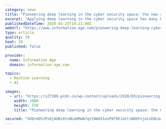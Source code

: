 ```yaml
---
category: news
title: "Pioneering deep learning in the cyber security space: the new standard?"
excerpt: "Applying deep learning in the cyber security space has many benefits, such as the prediction of unknown threats and zero time classification The use of deep learning in the cyber security space is an emerging trend. But, it has the potential to transform a security model that is currently broken, by predicting new attacks before they’ve breac ..."
publishedDateTime: 2020-03-25T14:21:00Z
webUrl: "https://www.information-age.com/pioneering-deep-learning-cyber-security-new-standard-123488524/"
type: article
quality: 39
heat: 39
published: false

provider:
  name: Information Age
  domain: information-age.com

topics:
  - Machine Learning
  - AI

images:
  - url: "https://s27389.pcdn.co/wp-content/uploads/2020/03/pioneering-deep-learning-cyber-security-new-standard.jpeg"
    width: 1080
    height: 570
    title: "Pioneering deep learning in the cyber security space: the new standard?"

secured: "XUQrmO5JPx0jAUNi6tvWLmOMwN7qtZ4WXXIeuP8f9EJattiN8OYvjeLnEOLmoKC80D1nN9u7oEsWAKNc4csuAE2xr5aVcWEpc9pmb8qlAtgh66Urnmc1rGsxTFMg61TiiP9Qyq6EmBIJd3b0o8CvJtnXM6UjSOczdH7bNHSwbauYb3S2y9AQnplXS3kGFRdhb0El7LEZV97NPA5s0b7Bq8PxoVLfBrcsIlnfr9A0TIK1ktjso30R/hTcAYUHISjlcrEN9P19SGpTmORlGj6auvck94zcPcWFof6ckb4MgOnuiOUVSlp/ZO3Dr2Z+hg6V;ILk2XQArVEsjT2m3Wn+4pQ=="
---
```


